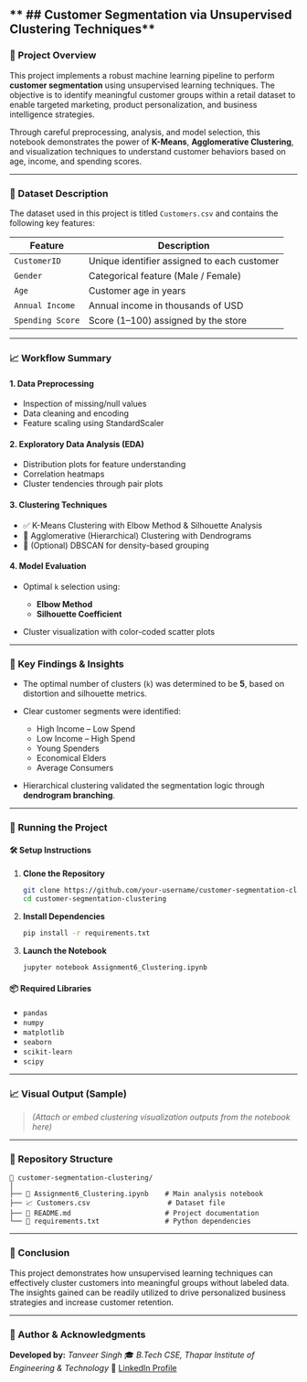 ** ## Customer Segmentation via Unsupervised Clustering Techniques**
---

### 📌 Project Overview

This project implements a robust machine learning pipeline to perform **customer segmentation** using unsupervised learning techniques. The objective is to identify meaningful customer groups within a retail dataset to enable targeted marketing, product personalization, and business intelligence strategies.

Through careful preprocessing, analysis, and model selection, this notebook demonstrates the power of **K-Means**, **Agglomerative Clustering**, and visualization techniques to understand customer behaviors based on age, income, and spending scores.

---

### 📂 Dataset Description

The dataset used in this project is titled `Customers.csv` and contains the following key features:

| Feature          | Description                                 |
| ---------------- | ------------------------------------------- |
| `CustomerID`     | Unique identifier assigned to each customer |
| `Gender`         | Categorical feature (Male / Female)         |
| `Age`            | Customer age in years                       |
| `Annual Income`  | Annual income in thousands of USD           |
| `Spending Score` | Score (1–100) assigned by the store         |

---

### 📈 Workflow Summary

#### 1. **Data Preprocessing**

* Inspection of missing/null values
* Data cleaning and encoding
* Feature scaling using StandardScaler

#### 2. **Exploratory Data Analysis (EDA)**

* Distribution plots for feature understanding
* Correlation heatmaps
* Cluster tendencies through pair plots

#### 3. **Clustering Techniques**

* ✅ K-Means Clustering with Elbow Method & Silhouette Analysis
* 🧬 Agglomerative (Hierarchical) Clustering with Dendrograms
* 🧪 (Optional) DBSCAN for density-based grouping

#### 4. **Model Evaluation**

* Optimal `k` selection using:

  * **Elbow Method**
  * **Silhouette Coefficient**
* Cluster visualization with color-coded scatter plots

---

### 📃 Key Findings & Insights

* The optimal number of clusters (`k`) was determined to be **5**, based on distortion and silhouette metrics.
* Clear customer segments were identified:

  * High Income – Low Spend
  * Low Income – High Spend
  * Young Spenders
  * Economical Elders
  * Average Consumers
* Hierarchical clustering validated the segmentation logic through **dendrogram branching**.

---

### 🚀 Running the Project

#### 🛠️ Setup Instructions

1. **Clone the Repository**

   ```bash
   git clone https://github.com/your-username/customer-segmentation-clustering.git
   cd customer-segmentation-clustering
   ```

2. **Install Dependencies**

   ```bash
   pip install -r requirements.txt
   ```

3. **Launch the Notebook**

   ```bash
   jupyter notebook Assignment6_Clustering.ipynb
   ```

#### 📦 Required Libraries

* `pandas`
* `numpy`
* `matplotlib`
* `seaborn`
* `scikit-learn`
* `scipy`

---

### 📈 Visual Output (Sample)

> *(Attach or embed clustering visualization outputs from the notebook here)*

---

### 📁 Repository Structure

```
📆 customer-segmentation-clustering/
│
├── 📄 Assignment6_Clustering.ipynb    # Main analysis notebook
├── 📈 Customers.csv                   # Dataset file
├── 📄 README.md                       # Project documentation
└── 📆 requirements.txt                # Python dependencies
```

---

### 🏁 Conclusion

This project demonstrates how unsupervised learning techniques can effectively cluster customers into meaningful groups without labeled data. The insights gained can be readily utilized to drive personalized business strategies and increase customer retention.

---

### 🤝 Author & Acknowledgments

**Developed by:** *Tanveer Singh*
🎓 *B.Tech CSE, Thapar Institute of Engineering & Technology*
🔗 [LinkedIn Profile](https://www.linkedin.com/in/tanveer-singh-bedi-a8b811177)
